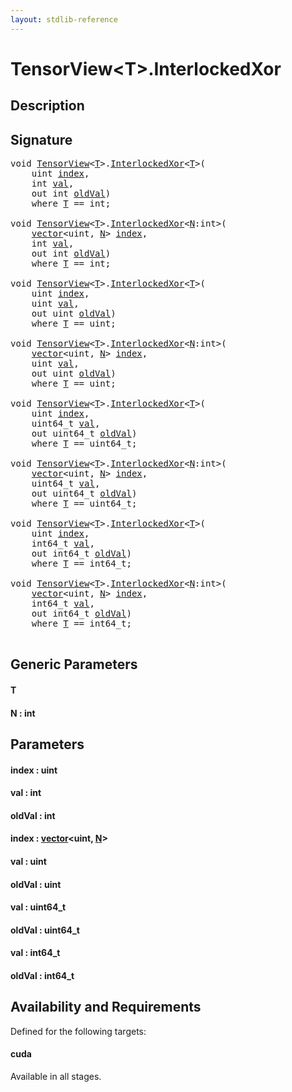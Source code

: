 ```yaml
---
layout: stdlib-reference
---
```


# TensorView\<T\>\.InterlockedXor

## Description





## Signature 

<pre>
<span class="code_keyword">void</span> <a href="index.md" class="code_type">TensorView</a>&lt;<a href="interlockedxor-0b.md#typeparam-T" class="code_type">T</a>&gt;.<a href="interlockedxor-0b.md">InterlockedXor</a>&lt;<a href="interlockedxor-0b.md#typeparam-T" class="code_type">T</a>&gt;(
    <span class="code_keyword">uint</span> <a href="interlockedxor-0b.md#decl-index" class="code_param">index</a>,
    <span class="code_keyword">int</span> <a href="interlockedxor-0b.md#decl-val" class="code_param">val</a>,
    <span class="code_keyword">out</span> <span class="code_keyword">int</span> <a href="interlockedxor-0b.md#decl-oldVal" class="code_param">oldVal</a>)
    <span class='code_keyword'>where</span> <a href="interlockedxor-0b.md#typeparam-T" class="code_type">T</a> == <span class="code_keyword">int</span>;

<span class="code_keyword">void</span> <a href="index.md" class="code_type">TensorView</a>&lt;<a href="interlockedxor-0b.md#typeparam-T" class="code_type">T</a>&gt;.<a href="interlockedxor-0b.md">InterlockedXor</a>&lt;<a href="interlockedxor-0b.md#decl-N" class="code_var">N</a>:<span class="code_keyword">int</span>&gt;(
    <a href="../vector/index.md" class="code_type">vector</a>&lt;<span class="code_keyword">uint</span>, <a href="interlockedxor-0b.md#decl-N" class="code_var">N</a>&gt; <a href="interlockedxor-0b.md#decl-index" class="code_param">index</a>,
    <span class="code_keyword">int</span> <a href="interlockedxor-0b.md#decl-val" class="code_param">val</a>,
    <span class="code_keyword">out</span> <span class="code_keyword">int</span> <a href="interlockedxor-0b.md#decl-oldVal" class="code_param">oldVal</a>)
    <span class='code_keyword'>where</span> <a href="interlockedxor-0b.md#typeparam-T" class="code_type">T</a> == <span class="code_keyword">int</span>;

<span class="code_keyword">void</span> <a href="index.md" class="code_type">TensorView</a>&lt;<a href="interlockedxor-0b.md#typeparam-T" class="code_type">T</a>&gt;.<a href="interlockedxor-0b.md">InterlockedXor</a>&lt;<a href="interlockedxor-0b.md#typeparam-T" class="code_type">T</a>&gt;(
    <span class="code_keyword">uint</span> <a href="interlockedxor-0b.md#decl-index" class="code_param">index</a>,
    <span class="code_keyword">uint</span> <a href="interlockedxor-0b.md#decl-val" class="code_param">val</a>,
    <span class="code_keyword">out</span> <span class="code_keyword">uint</span> <a href="interlockedxor-0b.md#decl-oldVal" class="code_param">oldVal</a>)
    <span class='code_keyword'>where</span> <a href="interlockedxor-0b.md#typeparam-T" class="code_type">T</a> == <span class="code_keyword">uint</span>;

<span class="code_keyword">void</span> <a href="index.md" class="code_type">TensorView</a>&lt;<a href="interlockedxor-0b.md#typeparam-T" class="code_type">T</a>&gt;.<a href="interlockedxor-0b.md">InterlockedXor</a>&lt;<a href="interlockedxor-0b.md#decl-N" class="code_var">N</a>:<span class="code_keyword">int</span>&gt;(
    <a href="../vector/index.md" class="code_type">vector</a>&lt;<span class="code_keyword">uint</span>, <a href="interlockedxor-0b.md#decl-N" class="code_var">N</a>&gt; <a href="interlockedxor-0b.md#decl-index" class="code_param">index</a>,
    <span class="code_keyword">uint</span> <a href="interlockedxor-0b.md#decl-val" class="code_param">val</a>,
    <span class="code_keyword">out</span> <span class="code_keyword">uint</span> <a href="interlockedxor-0b.md#decl-oldVal" class="code_param">oldVal</a>)
    <span class='code_keyword'>where</span> <a href="interlockedxor-0b.md#typeparam-T" class="code_type">T</a> == <span class="code_keyword">uint</span>;

<span class="code_keyword">void</span> <a href="index.md" class="code_type">TensorView</a>&lt;<a href="interlockedxor-0b.md#typeparam-T" class="code_type">T</a>&gt;.<a href="interlockedxor-0b.md">InterlockedXor</a>&lt;<a href="interlockedxor-0b.md#typeparam-T" class="code_type">T</a>&gt;(
    <span class="code_keyword">uint</span> <a href="interlockedxor-0b.md#decl-index" class="code_param">index</a>,
    uint64_t <a href="interlockedxor-0b.md#decl-val" class="code_param">val</a>,
    <span class="code_keyword">out</span> uint64_t <a href="interlockedxor-0b.md#decl-oldVal" class="code_param">oldVal</a>)
    <span class='code_keyword'>where</span> <a href="interlockedxor-0b.md#typeparam-T" class="code_type">T</a> == uint64_t;

<span class="code_keyword">void</span> <a href="index.md" class="code_type">TensorView</a>&lt;<a href="interlockedxor-0b.md#typeparam-T" class="code_type">T</a>&gt;.<a href="interlockedxor-0b.md">InterlockedXor</a>&lt;<a href="interlockedxor-0b.md#decl-N" class="code_var">N</a>:<span class="code_keyword">int</span>&gt;(
    <a href="../vector/index.md" class="code_type">vector</a>&lt;<span class="code_keyword">uint</span>, <a href="interlockedxor-0b.md#decl-N" class="code_var">N</a>&gt; <a href="interlockedxor-0b.md#decl-index" class="code_param">index</a>,
    uint64_t <a href="interlockedxor-0b.md#decl-val" class="code_param">val</a>,
    <span class="code_keyword">out</span> uint64_t <a href="interlockedxor-0b.md#decl-oldVal" class="code_param">oldVal</a>)
    <span class='code_keyword'>where</span> <a href="interlockedxor-0b.md#typeparam-T" class="code_type">T</a> == uint64_t;

<span class="code_keyword">void</span> <a href="index.md" class="code_type">TensorView</a>&lt;<a href="interlockedxor-0b.md#typeparam-T" class="code_type">T</a>&gt;.<a href="interlockedxor-0b.md">InterlockedXor</a>&lt;<a href="interlockedxor-0b.md#typeparam-T" class="code_type">T</a>&gt;(
    <span class="code_keyword">uint</span> <a href="interlockedxor-0b.md#decl-index" class="code_param">index</a>,
    int64_t <a href="interlockedxor-0b.md#decl-val" class="code_param">val</a>,
    <span class="code_keyword">out</span> int64_t <a href="interlockedxor-0b.md#decl-oldVal" class="code_param">oldVal</a>)
    <span class='code_keyword'>where</span> <a href="interlockedxor-0b.md#typeparam-T" class="code_type">T</a> == int64_t;

<span class="code_keyword">void</span> <a href="index.md" class="code_type">TensorView</a>&lt;<a href="interlockedxor-0b.md#typeparam-T" class="code_type">T</a>&gt;.<a href="interlockedxor-0b.md">InterlockedXor</a>&lt;<a href="interlockedxor-0b.md#decl-N" class="code_var">N</a>:<span class="code_keyword">int</span>&gt;(
    <a href="../vector/index.md" class="code_type">vector</a>&lt;<span class="code_keyword">uint</span>, <a href="interlockedxor-0b.md#decl-N" class="code_var">N</a>&gt; <a href="interlockedxor-0b.md#decl-index" class="code_param">index</a>,
    int64_t <a href="interlockedxor-0b.md#decl-val" class="code_param">val</a>,
    <span class="code_keyword">out</span> int64_t <a href="interlockedxor-0b.md#decl-oldVal" class="code_param">oldVal</a>)
    <span class='code_keyword'>where</span> <a href="interlockedxor-0b.md#typeparam-T" class="code_type">T</a> == int64_t;

</pre>

## Generic Parameters

####  <a id="typeparam-T"></a>T
####  <a id="decl-N"></a>N  : int

## Parameters

####  <a id="decl-index"></a>index  : uint
####  <a id="decl-val"></a>val  : int
####  <a id="decl-oldVal"></a>oldVal  : int
####  <a id="decl-index"></a>index  : [vector](../vector/index.md)\<uint, [N](../vector/index.md#decl-N)\>
####  <a id="decl-val"></a>val  : uint
####  <a id="decl-oldVal"></a>oldVal  : uint
####  <a id="decl-val"></a>val  : uint64\_t
####  <a id="decl-oldVal"></a>oldVal  : uint64\_t
####  <a id="decl-val"></a>val  : int64\_t
####  <a id="decl-oldVal"></a>oldVal  : int64\_t

## Availability and Requirements

Defined for the following targets:

#### cuda
Available in all stages.




<script>
// Fix .md links to .html when on ReadTheDocs
if (window.location.hostname.includes('readthedocs') || 
    window.location.hostname.includes('rtfd.io')) {
  document.addEventListener('DOMContentLoaded', function() {
    const links = document.querySelectorAll('a');
    links.forEach(link => {
      if (link.getAttribute('href') && link.getAttribute('href').endsWith('.md')) {
        link.href = link.href.replace(/\.md($|#|\?)/, '.html$1');
      }
    });
  });
}
</script>
